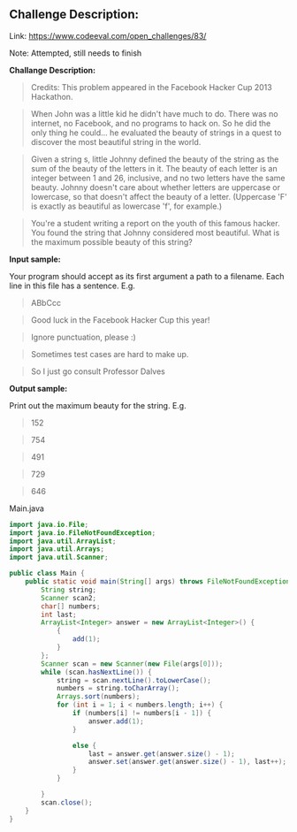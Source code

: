 Challenge Description:
-------------------------

Link: https://www.codeeval.com/open_challenges/83/

Note: Attempted, still needs to finish

**Challange Description:**

>Credits: This problem appeared in the Facebook Hacker Cup 2013 Hackathon.

>When John was a little kid he didn't have much to do. There was no internet, no Facebook, and no programs to hack on. So he did the only thing he could... he evaluated the beauty of strings in a quest to discover the most beautiful string in the world.

>Given a string s, little Johnny defined the beauty of the string as the sum of the beauty of the letters in it. The beauty of each letter is an integer between 1 and 26, inclusive, and no two letters have the same beauty. Johnny doesn't care about whether letters are uppercase or lowercase, so that doesn't affect the beauty of a letter. (Uppercase 'F' is exactly as beautiful as lowercase 'f', for example.)

>You're a student writing a report on the youth of this famous hacker. You found the string that Johnny considered most beautiful. What is the maximum possible beauty of this string?

**Input sample:**

Your program should accept as its first argument a path to a filename. Each line in this file has a sentence. E.g. 

>ABbCcc

>Good luck in the Facebook Hacker Cup this year!

>Ignore punctuation, please :)

>Sometimes test cases are hard to make up.

>So I just go consult Professor Dalves


**Output sample:**

Print out the maximum beauty for the string. E.g. 

>152

>754

>491

>729

>646

Main.java
```java
import java.io.File;
import java.io.FileNotFoundException;
import java.util.ArrayList;
import java.util.Arrays;
import java.util.Scanner;

public class Main {
	public static void main(String[] args) throws FileNotFoundException {
		String string;
		Scanner scan2;
		char[] numbers;
		int last;
		ArrayList<Integer> answer = new ArrayList<Integer>() {
			{
				add(1);
			}
		};
		Scanner scan = new Scanner(new File(args[0]));
		while (scan.hasNextLine()) {
			string = scan.nextLine().toLowerCase();
			numbers = string.toCharArray();
			Arrays.sort(numbers);
			for (int i = 1; i < numbers.length; i++) {
				if (numbers[i] != numbers[i - 1]) {
					answer.add(1);
				}

				else {
					last = answer.get(answer.size() - 1);
					answer.set(answer.get(answer.size() - 1), last++);
				}
			}

		}
		scan.close();
	}
}
```


